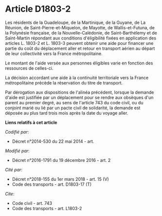 # Article D1803-2

Les résidents de la Guadeloupe, de la Martinique, de la Guyane, de La Réunion, de Saint-Pierre-et-Miquelon, de Mayotte, de
Wallis-et-Futuna, de la Polynésie française, de la Nouvelle-Calédonie, de Saint-Barthélemy et de Saint-Martin répondant aux
conditions d'éligibilité fixées en application des articles L. 1803-2 et L. 1803-3 peuvent obtenir une aide pour financer une
partie du coût du déplacement aller et retour en transport aérien au départ de leur collectivité vers la France
métropolitaine. 

Le montant de l'aide versée aux personnes éligibles varie en fonction des ressources de celles-ci. 

La décision accordant une aide à la continuité territoriale vers la France métropolitaine précède la réservation du titre de
transport. 

Par dérogation aux dispositions de l'alinéa précédent, lorsque la demande d'aide est justifiée par un déplacement pour se
rendre aux obsèques d'un parent au premier degré, au sens de l'article 743 du code civil, ou du conjoint marié ou lié par un
pacte civil de solidarité, la demande est déposée au plus tard trois mois après la date du voyage aller.

**Liens relatifs à cet article**

_Codifié par_:

  - Décret n°2014-530 du 22 mai 2014 - art.

_Modifié par_:

  - Décret n°2016-1791 du 19 décembre 2016 - art. 2

_Cité par_:

  - Décret n°2018-155 du 1er mars 2018 - art. 15 (V)
  - Code des transports - art. D1803-17 (T)

_Cite_:

  - Code civil - art. 743
  - Code des transports - art. L1803-2
